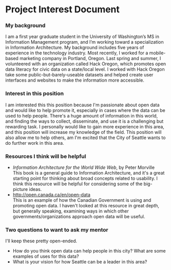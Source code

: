 Project Interest Document 
============

### My background
I am a first year graduate student in the University of Washington’s MS in Information Management program, and I’m working toward a specialization in Information Architecture. My background includes five years of experience in the technology industry. Most recently, I worked for a mobile-based marketing company in Portland, Oregon. Last spring and summer, I volunteered with an organization called Hack Oregon, which promotes open data literacy for civic data on a state/local level. I worked with Hack Oregon take some public-but-barely-useable datasets and helped create user interfaces and websites to make the information more accessible.

### Interest in this position 
I am interested this this position because I'm passionate about open data and would like to help promote it, especially in cases where the data can be used to help people. There's a huge amount of information in this world, and finding the ways to collect, disseminate, and use it is a challenging but rewarding task. I personally would like to gain more experience in this area, and this position will increase my knowledge of the field. This position will also allow me to help others, am I'm excited that the City of Seattle wants to do further work in this area.

### Resources I think will be helpful
  * _Information Architecture for the World Wide Web_, by Peter Morville 
  <br>This book is a general guide to Information Architecture, and it's a great starting point for thinking about broad concepts related to usability. I think this resource will be helpful for considering some of the big-picture ideas. 
  * http://open.canada.ca/en/open-data
  <br>This is an example of how the Canadian Government is using and promoting open data. I haven't looked at this resource in great depth, but generally speaking, examining ways in which other governments/organizations approach open data will be useful. 

### Two questions to want to ask my mentor
I'll keep these pretty open-ended. 
  * How do you think open data can help people in this city? What are some examples of uses for this data?
  * What is your vision for how Seattle can be a leader in this area?
